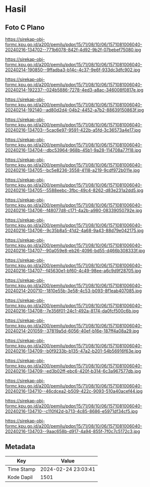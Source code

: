 # Hasil

## Foto C Plano

https://sirekap-obj-formc.kpu.go.id/a200/pemilu/pdpr/15/71/08/10/06/1571081006040-20240216-134702--771b6078-842f-4d92-9b2f-07bebef75080.jpg

https://sirekap-obj-formc.kpu.go.id/a200/pemilu/pdpr/15/71/08/10/06/1571081006040-20240214-190850--9ffadba3-b14c-4c37-9e6f-933dc3dfc902.jpg

https://sirekap-obj-formc.kpu.go.id/a200/pemilu/pdpr/15/71/08/10/06/1571081006040-20240214-192237--024b5886-7278-4ed3-a8ac-346008f0817e.jpg

https://sirekap-obj-formc.kpu.go.id/a200/pemilu/pdpr/15/71/08/10/06/1571081006040-20240214-192140--ad80d2d4-04b2-4452-a7b2-88639150863f.jpg

https://sirekap-obj-formc.kpu.go.id/a200/pemilu/pdpr/15/71/08/10/06/1571081006040-20240216-134703--5cac6e97-9591-422b-a5fd-3c36573a4e17.jpg

https://sirekap-obj-formc.kpu.go.id/a200/pemilu/pdpr/15/71/08/10/06/1571081006040-20240216-134704--dbc53964-968b-45b1-9a28-114708a77f18.jpg

https://sirekap-obj-formc.kpu.go.id/a200/pemilu/pdpr/15/71/08/10/06/1571081006040-20240216-134705--bc5e8236-3558-4118-a219-9cdf972b011e.jpg

https://sirekap-obj-formc.kpu.go.id/a200/pemilu/pdpr/15/71/08/10/06/1571081006040-20240216-134705--5588eebc-3fbc-49c4-8262-d83e231a2dd5.jpg

https://sirekap-obj-formc.kpu.go.id/a200/pemilu/pdpr/15/71/08/10/06/1571081006040-20240216-134706--f48077d8-c171-4a2b-a980-08339050792e.jpg

https://sirekap-obj-formc.kpu.go.id/a200/pemilu/pdpr/15/71/08/10/06/1571081006040-20240216-134706--9c35b8a5-41d2-4a68-9a43-88d79e042175.jpg

https://sirekap-obj-formc.kpu.go.id/a200/pemilu/pdpr/15/71/08/10/06/1571081006040-20240216-134707--90a059e8-eb26-4096-bd55-d466b308333f.jpg

https://sirekap-obj-formc.kpu.go.id/a200/pemilu/pdpr/15/71/08/10/06/1571081006040-20240216-134707--f45630e1-bf60-4c49-98ee-a6c9d9f28705.jpg

https://sirekap-obj-formc.kpu.go.id/a200/pemilu/pdpr/15/71/08/10/06/1571081006040-20240214-200710--1810e55b-3e58-4c53-b093-8f1eab407085.jpg

https://sirekap-obj-formc.kpu.go.id/a200/pemilu/pdpr/15/71/08/10/06/1571081006040-20240216-134708--7e356f01-24c1-492a-8174-da0fcf500c6b.jpg

https://sirekap-obj-formc.kpu.go.id/a200/pemilu/pdpr/15/71/08/10/06/1571081006040-20240214-201059--37819a5d-6056-40ef-b16e-187ff4a08a29.jpg

https://sirekap-obj-formc.kpu.go.id/a200/pemilu/pdpr/15/71/08/10/06/1571081006040-20240216-134709--b0f9233b-b135-47a2-b201-54b56916f63e.jpg

https://sirekap-obj-formc.kpu.go.id/a200/pemilu/pdpr/15/71/08/10/06/1571081006040-20240216-134709--ed3b02ff-ebc6-420f-b314-6c3a967577db.jpg

https://sirekap-obj-formc.kpu.go.id/a200/pemilu/pdpr/15/71/08/10/06/1571081006040-20240216-134710--46cdcea2-b509-422c-9093-510a40acef44.jpg

https://sirekap-obj-formc.kpu.go.id/a200/pemilu/pdpr/15/71/08/10/06/1571081006040-20240216-134710--c110f42d-b713-4c85-8686-e5971df34cf5.jpg

https://sirekap-obj-formc.kpu.go.id/a200/pemilu/pdpr/15/71/08/10/06/1571081006040-20240216-134703--9aac658b-d917-4a94-855f-7f0c7c5172c3.jpg


## Metadata

| Key        | Value               |
| ---------- | ------------------- |
| Time Stamp | 2024-02-24 23:03:41 |
| Kode Dapil | 1501                |



